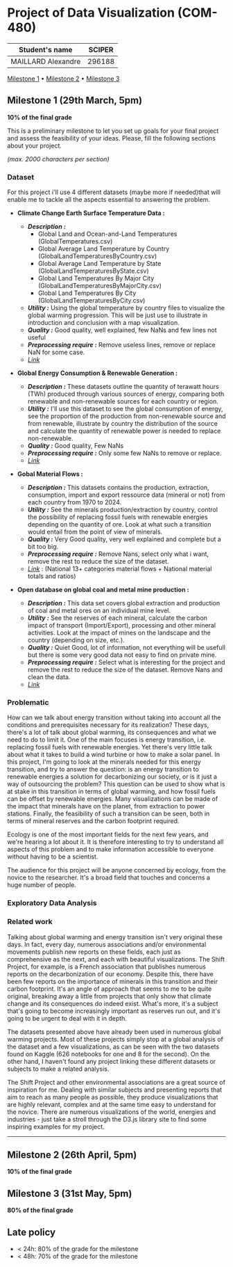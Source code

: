 # Project of Data Visualization (COM-480)

| Student's name | SCIPER |
| -------------- | ------ |
| MAILLARD Alexandre|296188 |


[Milestone 1](#milestone-1) • [Milestone 2](#milestone-2) • [Milestone 3](#milestone-3)

## Milestone 1 (29th March, 5pm)  <a id="milestone-1"></a>

**10% of the final grade**

This is a preliminary milestone to let you set up goals for your final project and assess the feasibility of your ideas.
Please, fill the following sections about your project.

*(max. 2000 characters per section)*

### Dataset

For this project i'll use 4 different datasets (maybe more if needed)that will enable me to tackle all the aspects essential to answering the problem. 

- **Climate Change Earth Surface Temperature Data :**
    - ***Description :*** 
        - Global Land and Ocean-and-Land Temperatures (GlobalTemperatures.csv)
        - Global Average Land Temperature by Country (GlobalLandTemperaturesByCountry.csv)
        - Global Average Land Temperature by State (GlobalLandTemperaturesByState.csv)
        - Global Land Temperatures By Major City (GlobalLandTemperaturesByMajorCity.csv)
        - Global Land Temperatures By City (GlobalLandTemperaturesByCity.csv)
    - ***Utility :*** Using the global temperature by country files to visualize the global warming progression. This will be just use to illustrate in introduction and conclusion with a map visualization. 
    - ***Quality :*** Good quality, well explained, few NaNs and few lines not useful
    - ***Preprocessing require :*** Remove useless lines, remove or replace NaN for some case. 
    - *[Link](https://www.kaggle.com/datasets/berkeleyearth/climate-change-earth-surface-temperature-data?select=GlobalLandTemperaturesByCountry.csv)* 
- **Global Energy Consumption & Renewable Generation :**
    - ***Description :*** These datasets outline the quantity of terawatt hours (TWh) produced through various sources of energy, comparing both renewable and non-renewable sources for each country or region. 
    - ***Utility :*** I'll use this dataset to see the global consumption of energy, see the proportion of the production from non-renewable source and from renewable, illustrate by country the distribution of the source and calculate the quantity of renewable power is needed to replace non-renewable. 
    - ***Quality :*** Good quality, Few NaNs
    - ***Preprocessing require :*** Only some few NaNs to remove or replace. 
    - *[Link](https://www.kaggle.com/datasets/jamesvandenberg/renewable-power-generation)*

- **Gobal Material Flows :**
    - ***Description :*** This datasets contains the production, extraction, consumption, import and export ressource data (mineral or not) from each country from 1970 to 2024.
    - ***Utility :*** See the minerals production/extraction by country, control the possibility of replacing fossil fuels with renewable energies depending on the quantity of ore. Look at what such a transition would entail from the point of view of minerals.
    - ***Quality :*** Very Good quality, very well explained and complete but a bit too big. 
    - ***Preprocessing require :*** Remove Nans, select only what i want, remove the rest to reduce the size of the dataset. 
    - *[Link](https://www.resourcepanel.org/global-material-flows-database)*  : (National 13+ categories material flows +  National material totals and ratios)

- **Open database on global coal and metal mine production :**
    - ***Description :*** This data set covers global extraction and production of coal and metal ores on an individual mine level.
    - ***Utility :*** See the reserves of each mineral, calculate the carbon impact of transport (Import/Export), processing and other mineral activities. Look at the impact of mines on the landscape and the country (depending on size, etc.).
    - ***Quality :*** Quiet Good, lot of information, not everything will be usefull but there is some very good data not easy to find on private mine. 
    - ***Preprocessing require :*** Select what is interesting for the project and remove the rest to reduce the size of the dataset. Remove Nans and clean the data.
    - *[Link](https://zenodo.org/records/6325109)*  

### Problematic

How can we talk about energy transition without taking into account all the conditions and prerequisites necessary for its realization? These days, there's a lot of talk about global warming, its consequences and what we need to do to limit it. One of the main focuses is energy transition, i.e. replacing fossil fuels with renewable energies. Yet there's very little talk about what it takes to build a wind turbine or how to make a solar panel. In this project, I'm going to look at the minerals needed for this energy transition, and try to answer the question: is an energy transition to renewable energies a solution for decarbonizing our society, or is it just a way of outsourcing the problem? 
This question can be used to show what is at stake in this transition in terms of global warming, and how fossil fuels can be offset by renewable energies. Many visualizations can be made of the impact that minerals have on the planet, from extraction to power stations. Finally, the feasibility of such a transition can be seen, both in terms of mineral reserves and the carbon footprint required. 

Ecology is one of the most important fields for the next few years, and we're hearing a lot about it. It is therefore interesting to try to understand all aspects of this problem and to make information accessible to everyone without having to be a scientist. 

The audience for this project will be anyone concerned by ecology, from the novice to the researcher. It's a broad field that touches and concerns a huge number of people. 

### Exploratory Data Analysis

> 
> 

### Related work

Talking about global warming and energy transition isn't very original these days. In fact, every day, numerous associations and/or environmental movements publish new reports on these fields, each just as comprehensive as the next, and each with beautiful visualizations. The Shift Project, for example, is a French association that publishes numerous reports on the decarbonization of our economy. Despite this, there have been few reports on the importance of minerals in this transition and their carbon footprint. It's an angle of approach that seems to me to be quite original, breaking away a little from projects that only show that climate change and its consequences do indeed exist. What's more, it's a subject that's going to become increasingly important as reserves run out, and it's going to be urgent to deal with it in depth.  

The datasets presented above have already been used in numerous global warming projects. Most of these projects simply stop at a global analysis of the dataset and a few visualizations, as can be seen with the two datasets found on Kaggle (626 notebooks for one and 8 for the second). On the other hand, I haven't found any project linking these different datasets or subjects to make a related analysis.

The Shift Project and other environmental associations are a great source of inspiration for me. Dealing with similar subjects and presenting reports that aim to reach as many people as possible, they produce visualizations that are highly relevant, complex and at the same time easy to understand for the novice. There are numerous visualizations of the world, energies and industries - just take a stroll through the D3.js library site to find some inspiring examples for my project. 


---
## Milestone 2 (26th April, 5pm) <a id="milestone-2"></a>

**10% of the final grade**


## Milestone 3 (31st May, 5pm) <a id="milestone-3"></a>

**80% of the final grade**


## Late policy

- < 24h: 80% of the grade for the milestone
- < 48h: 70% of the grade for the milestone

